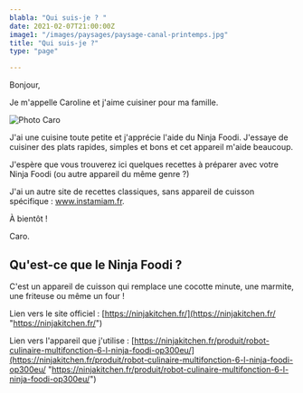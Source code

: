 ```yaml
---
blabla: "Qui suis-je ? "
date: 2021-02-07T21:00:00Z
image1: "/images/paysages/paysage-canal-printemps.jpg"
title: "Qui suis-je ?"
type: "page"

---
```

Bonjour,

Je m'appelle Caroline et j'aime cuisiner pour ma famille.

![Photo Caro](/images/caro.jpg)

J'ai une cuisine toute petite et j'apprécie l'aide du Ninja Foodi. J'essaye de cuisiner des plats rapides, simples et bons et cet appareil m'aide beaucoup.

J'espère que vous trouverez ici quelques recettes à préparer avec votre Ninja Foodi (ou autre appareil du même genre ?)

J'ai un autre site de recettes classiques, sans appareil de cuisson spécifique : www.instamiam.fr.

À bientôt !

Caro.

## Qu'est-ce que le Ninja Foodi ?

C'est un appareil de cuisson qui remplace une cocotte minute, une marmite, une friteuse ou même un four !

Lien vers le site officiel : [https://ninjakitchen.fr/](https://ninjakitchen.fr/ "https://ninjakitchen.fr/")

Lien vers l'appareil que j'utilise : [https://ninjakitchen.fr/produit/robot-culinaire-multifonction-6-l-ninja-foodi-op300eu/](https://ninjakitchen.fr/produit/robot-culinaire-multifonction-6-l-ninja-foodi-op300eu/ "https://ninjakitchen.fr/produit/robot-culinaire-multifonction-6-l-ninja-foodi-op300eu/")